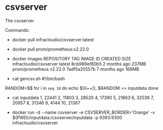 # csvserver
The csvserver

Commands:

-  docker pull infracloudio/csvserver:latest
-  docker pull prom/prometheus:v2.22.0

- docker images
REPOSITORY               TAG       IMAGE ID       CREATED        SIZE
infracloudio/csvserver   latest    8cb989ef80b5   2 months ago   237MB
prom/prometheus          v2.22.0   7adf5a25557b   7 months ago   168MB

- cat gencsv.sh
#!/bin/bash

RANDOM=$$
for i in `seq 10`
do
        echo $((i++)), $RANDOM >> inputdata
done

- cat inputdata
1, 22441
2, 11803
3, 28520
4, 17390
5, 21863
6, 32539
7, 20857
8, 31346
9, 4144
10, 21367

- docker run -d --name csvserver -e CSVSERVER_BORDER='Orange' -v ${PWD}/inputdata:/csvserver/inputdata -p 9393:9300 infracloudio/csvserver
